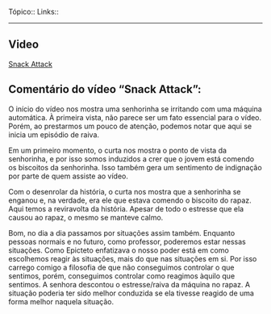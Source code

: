 Tópico::
Links::

---

## Video

[Snack Attack](https://www.youtube.com/watch?v=ywQP-6vdeFw)

## Comentário do vídeo “Snack Attack”:
O início do vídeo nos mostra uma senhorinha se irritando com uma máquina automática. À primeira vista, não parece ser um fato essencial para o vídeo. Porém, ao prestarmos um pouco de atenção, podemos notar que aqui se inicia um episódio de raiva.

Em um primeiro momento, o curta nos mostra o ponto de vista da senhorinha, e por isso somos induzidos a crer que o jovem está comendo os biscoitos da senhorinha. Isso também gera um sentimento de indignação por parte de quem assiste ao vídeo.

Com o desenrolar da história, o curta nos mostra que a senhorinha se enganou e, na verdade, era ele que estava comendo o biscoito do rapaz. Aqui temos a reviravolta da história. Apesar de todo o estresse que ela causou ao rapaz, o mesmo se manteve calmo.

Bom, no dia a dia passamos por situações assim também. Enquanto pessoas normais e no futuro, como professor, poderemos estar nessas situações. Como Epicteto enfatizava o nosso poder está em como escolhemos reagir às situações, mais do que nas situações em si. Por isso carrego comigo a filosofia de que não conseguimos controlar o que sentimos, porém, conseguimos controlar como reagimos àquilo que sentimos. A senhora descontou o estresse/raiva da máquina no rapaz. A situação poderia ter sido melhor conduzida se ela tivesse reagido de uma forma melhor naquela situação.